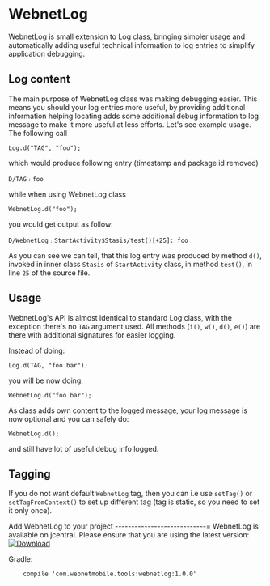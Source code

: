 WebnetLog
=========
 WebnetLog is small extension to Log class, bringing simpler usage and automatically adding
 useful technical information to log entries to simplify application debugging.


Log content
-----------
The main purpose of WebnetLog class was making debugging easier. This means you should your log
entries more useful, by providing additional information helping locating adds some additional
debug information to log message to make it more useful at less efforts. Let's see example usage.
The following call

    Log.d("TAG", "foo");

which would produce following entry (timestamp and package id removed)

    D/TAG﹕foo

while when using WebnetLog class

    WebnetLog.d("foo");

you would get output as follow:

    D/WebnetLog﹕StartActivity$Stasis/test()[+25]: foo

As you can see we can tell, that this log entry was produced by method `d()`, invoked in inner
class `Stasis` of `StartActivity` class, in method `test()`, in line `25` of the source file.


Usage
-----
WebnetLog's API is almost identical to standard Log class, with the exception there's no `TAG`
argument used. All methods (`i()`, `w()`, `d()`, `e()`) are there with additional signatures
for easier logging.

Instead of doing:

    Log.d(TAG, "foo bar");

you will be now doing:

    WebnetLog.d("foo bar");

As class adds own content to the logged message, your log message is now optional and you can safely
do:

    WebnetLog.d();

and still have lot of useful debug info logged.


Tagging
-------
If you do not want default `WebnetLog` tag, then you can i.e use `setTag()` or `setTagFromContext()`
to set up different tag (tag is static, so you need to set it only once).

Add WebnetLog to your project
----------------------------=
WebnetLog is available on jcentral. Please ensure that you are using the latest version:
[ ![Download](https://api.bintray.com/packages/webnetmobile/maven/webnet-log/images/download.svg) ](https://bintray.com/webnetmobile/maven/webnet-log/_latestVersion)

Gradle:
```
    compile 'com.webnetmobile.tools:webnetlog:1.0.0'
```
